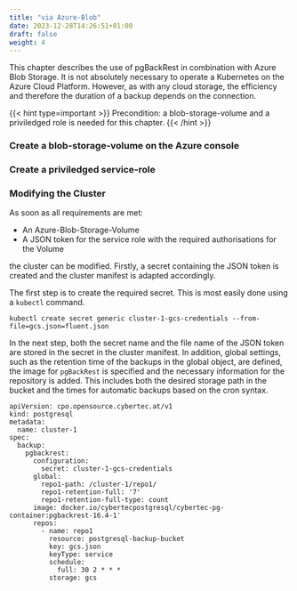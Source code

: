 ```yaml
---
title: "via Azure-Blob"
date: 2023-12-28T14:26:51+01:00
draft: false
weight: 4
---
```


This chapter describes the use of pgBackRest in combination with Azure Blob Storage. It is not absolutely necessary to operate a Kubernetes on the Azure Cloud Platform. However, as with any cloud storage, the efficiency and therefore the duration of a backup depends on the connection.

{{< hint type=important >}} Precondition: a blob-storage-volume and a priviledged role is needed for this chapter. {{< /hint >}}

### Create a blob-storage-volume on the Azure console

### Create a priviledged service-role

### Modifying the Cluster 
As soon as all requirements are met:

- An Azure-Blob-Storage-Volume
- A JSON token for the service role with the required authorisations for the Volume

the cluster can be modified. Firstly, a secret containing the JSON token is created and the cluster manifest is adapted accordingly.

The first step is to create the required secret. This is most easily done using a `kubectl` command.

```
kubectl create secret generic cluster-1-gcs-credentials --from-file=gcs.json=fluent.json
```

In the next step, both the secret name and the file name of the JSON token are stored in the secret in the cluster manifest. In addition, global settings, such as the retention time of the backups in the global object, are defined, the image for `pgBackRest` is specified and the necessary information for the repository is added. This includes both the desired storage path in the bucket and the times for automatic backups based on the cron syntax.

```
apiVersion: cpo.opensource.cybertec.at/v1
kind: postgresql
metadata:
  name: cluster-1
spec:
  backup:
    pgbackrest:
      configuration:
        secret: cluster-1-gcs-credentials
      global:
        repo1-path: /cluster-1/repo1/
        repo1-retention-full: '7'
        repo1-retention-full-type: count
      image: docker.io/cybertecpostgresql/cybertec-pg-container:pgbackrest-16.4-1'
      repos:
        - name: repo1
          resource: postgresql-backup-bucket
          key: gcs.json
          keyType: service
          schedule:
            full: 30 2 * * *
          storage: gcs
```

